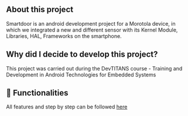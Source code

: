 ## About this project 
Smartdoor is an android development project for a Morotola device, in which we integrated a new and different sensor with its Kernel Module, Libraries, HAL, Frameworks on the smartphone.

## Why did I decide to develop this project?
This project was carried out during the DevTITANS course - Training and Development in Android Technologies for Embedded Systems

## 🚀 Functionalities
All features and step by step can be followed [here](https://www.canva.com/design/DAFaeKvNqco/nLv8mH1pQXtkETyoHsQzjw/view?utm_content=DAFaeKvNqco&utm_campaign=designshare&utm_medium=link2&utm_source=sharebutton)

